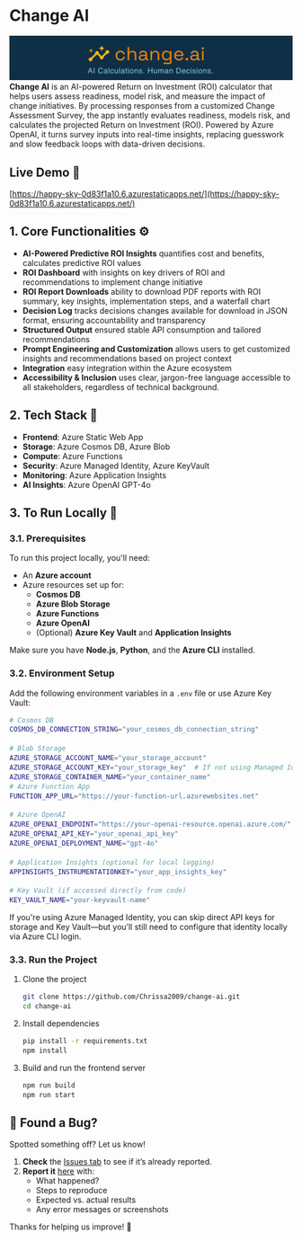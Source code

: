 # Change AI
![Change AI Banner](assets/banner.png)
**Change AI** is an AI-powered Return on Investment (ROI) calculator that helps users assess readiness, model risk, and measure the impact of change initiatives. By processing responses from a customized Change Assessment Survey, the app instantly evaluates readiness, models risk, and calculates the projected Return on Investment (ROI). Powered by Azure OpenAI, it turns survey inputs into real-time insights, replacing guesswork and slow feedback loops with data-driven decisions.
## Live Demo 🔗 
[https://happy-sky-0d83f1a10.6.azurestaticapps.net/](https://happy-sky-0d83f1a10.6.azurestaticapps.net/)

## 1. Core Functionalities ⚙️
- **AI-Powered Predictive ROI Insights** quantifies cost and benefits, calculates predictive ROI values
- **ROI Dashboard** with insights on key drivers of ROI and recommendations to implement change initiative
- **ROI Report Downloads** ability to download PDF reports with ROI summary, key insights, implementation steps, and a waterfall chart
- **Decision Log** tracks decisions changes available for download in JSON format, ensuring accountability and transparency
- **Structured Output** ensured stable API consumption and tailored recommendations
- **Prompt Engineering and Customization** allows users to get customized insights and recommendations based on project context
- **Integration** easy integration within the Azure ecosystem
- **Accessibility & Inclusion** uses clear, jargon-free language accessible to all stakeholders, regardless of technical background.

## 2. Tech Stack 🥪
- **Frontend**: Azure Static Web App
- **Storage**: Azure Cosmos DB, Azure Blob
- **Compute**: Azure Functions
- **Security**: Azure Managed Identity, Azure KeyVault
- **Monitoring**: Azure Application Insights
- **AI Insights**: Azure OpenAI GPT-4o

## 3. To Run Locally 🚀
### 3.1. Prerequisites
To run this project locally, you'll need:
- An **Azure account**
- Azure resources set up for:
  - **Cosmos DB**
  - **Azure Blob Storage**
  - **Azure Functions**
  - **Azure OpenAI**
  - (Optional) **Azure Key Vault** and **Application Insights**

Make sure you have **Node.js**, **Python**, and the **Azure CLI** installed.

### 3.2. Environment Setup
Add the following environment variables in a `.env` file or use Azure Key Vault:

```sh
# Cosmos DB
COSMOS_DB_CONNECTION_STRING="your_cosmos_db_connection_string"

# Blob Storage
AZURE_STORAGE_ACCOUNT_NAME="your_storage_account"
AZURE_STORAGE_ACCOUNT_KEY="your_storage_key"  # If not using Managed Identity
AZURE_STORAGE_CONTAINER_NAME="your_container_name"
# Azure Function App
FUNCTION_APP_URL="https://your-function-url.azurewebsites.net"

# Azure OpenAI
AZURE_OPENAI_ENDPOINT="https://your-openai-resource.openai.azure.com/"
AZURE_OPENAI_API_KEY="your_openai_api_key"
AZURE_OPENAI_DEPLOYMENT_NAME="gpt-4o"

# Application Insights (optional for local logging)
APPINSIGHTS_INSTRUMENTATIONKEY="your_app_insights_key"

# Key Vault (if accessed directly from code)
KEY_VAULT_NAME="your-keyvault-name"
```
If you're using Azure Managed Identity, you can skip direct API keys for storage and Key Vault—but you’ll still need to configure that identity locally via Azure CLI login.

### 3.3. Run the Project
1. Clone the project
   ```sh
   git clone https://github.com/Chrissa2009/change-ai.git
   cd change-ai
   ```
2. Install dependencies
   ```sh
   pip install -r requirements.txt
   npm install
   ```
3. Build and run the frontend server
   ```sh
   npm run build
   npm run start
   ```
## 🐛 Found a Bug?  

Spotted something off? Let us know!  
1. **Check** the [Issues tab](https://github.com/chrissa2009/change-ai/issues) to see if it’s already reported.  
2. **Report it** [here](https://github.com/chrissa2009/change-ai/issues/new) with:  
   - What happened?  
   - Steps to reproduce  
   - Expected vs. actual results  
   - Any error messages or screenshots  

Thanks for helping us improve! 🚀

